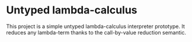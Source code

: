 # Untyped lambda-calculus

This project is a simple untyped lambda-calculus interpreter prototype. It reduces
any lambda-term thanks to the call-by-value reduction semantic.